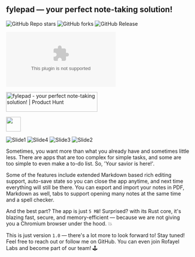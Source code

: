 ## fylepad — your perfect note-taking solution!

![GitHub Repo stars](https://img.shields.io/github/stars/imrofayel/fylepad) ![GitHub forks](https://img.shields.io/github/forks/imrofayel/fylepad) ![GitHub Release](https://img.shields.io/github/v/release/imrofayel/fylepad)

![GitHub Downloads (specific asset, specific tag)](https://img.shields.io/github/downloads/imrofayel/fylepad/Windows/fyelpad_0.1.0_x64-setup.exe)


<a href="https://www.producthunt.com/posts/fylepad?embed=true&utm_source=badge-featured&utm_medium=badge&utm_souce=badge-fylepad" target="_blank"><img src="https://api.producthunt.com/widgets/embed-image/v1/featured.svg?post_id=491117&theme=light" alt="fylepad - your&#0032;perfect&#0032;note&#0045;taking&#0032;solution&#0033; | Product Hunt" style="width: 250px; height: 54px;" width="250" height="54" /></a>

<a href="https://github.com/imrofayel/fylepad/releases/tag/Windows"><img src="https://github.com/user-attachments/assets/9c531f25-86ad-4400-95a0-cba58c69529f" height="40" weight="40"></a>

![Slide1](https://github.com/user-attachments/assets/70d22729-5781-4396-a96c-e8216694629f)
![Slide4](https://github.com/user-attachments/assets/1f969e3a-26bc-4da4-979b-8963e51c8a4c)
![Slide3](https://github.com/user-attachments/assets/c9ac5772-b53a-4649-8010-538f390961ca)
![Slide2](https://github.com/user-attachments/assets/206042b6-090b-400d-878c-2d67e1050bd0)

Sometimes, you want more than what you already have and sometimes little less. There are apps that are too complex for simple tasks, and some are too simple to even make a to-do list. So, 'Your savior is here!'.

Some of the features include extended Markdown based rich editing support, auto-save state so you can close the app anytime, and next time everything will still be there. You can export and import your notes in PDF, Markdown as well, tabs to support opening many notes at the same time and a spell checker.

And the best part? The app is just `5 MB`! Surprised? with its Rust core, it's blazing fast, secure, and memory-efficient — because we are not giving you a Chromium browser under the hood. 💥

This is just version `1.0` — there's a lot more to look forward to! Stay tuned! Feel free to reach out or follow me on GitHub. You can even join Rofayel Labs and become part of our team! 🕹️



